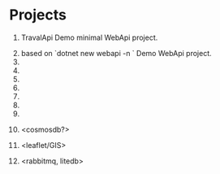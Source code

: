 # Projects

1.  TravalApi
    Demo minimal WebApi project.
    
2.  <a full-fledge WebApi project>
    based on `dotnet new webapi -n <project-name>`
    Demo WebApi project.

3.  <SSE>
4.  <sockets>
5.  <blazor>
6.  <mongodb>
7.  <sqlite>
8.  <graphql>
9.  <playwright>
10. <cosmosdb?>
11. <leaflet/GIS>
12. <rabbitmq, litedb>

##